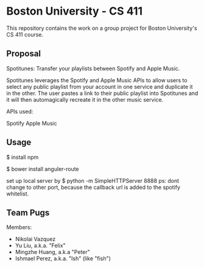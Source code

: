 # Boston University - CS 411

This repository contains the work on a group project for Boston University's
CS 411 course.

## Proposal

Spotitunes: Transfer your playlists between Spotify and Apple Music.

Spotitunes leverages the Spotify and Apple Music APIs to allow users to select any public playlist from your account in one service and duplicate it in the other. The user pastes a link to their public playlist into Spotitunes and it will then automagically recreate it in the other music service.

APIs used:

Spotify
Apple Music

## Usage

$ install npm

$ bower install anguler-route

set up local server by
$ python -m SimpleHTTPServer 8888
ps: dont change to other port, because the callback url is added to the spotify whitelist.

## Team Pugs

Members:
- Nikolai Vazquez
- Yu Liu, a.k.a. "Felix"
- Mingzhe Huang, a.k.a "Peter"
- Ishmael Perez, a.k.a. "Ish" (like "fish")
